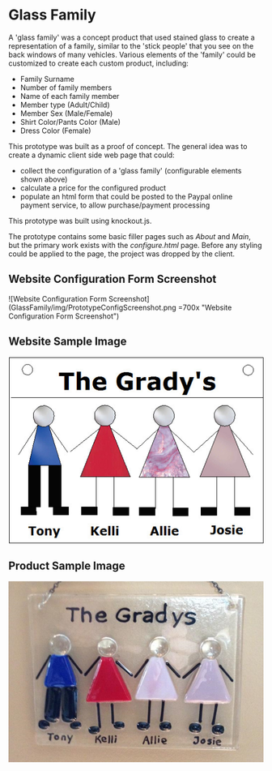 ﻿# Glass Family

A 'glass family' was a concept product that used stained glass to create a representation of a family, similar to
the 'stick people' that you see on the back windows of many vehicles.  Various elements of the 'family' could be customized to create each custom product, including:

* Family Surname
* Number of family members
* Name of each family member
* Member type (Adult/Child)
* Member Sex (Male/Female)
* Shirt Color/Pants Color (Male)
* Dress Color (Female)

This prototype was built as a proof of concept.  The general idea was to create a dynamic client side web page that could:

* collect the configuration of a 'glass family' (configurable elements shown above)
* calculate a price for the configured product
* populate an html form that could be posted to the Paypal online payment service, to allow purchase/payment processing

This prototype was built using knockout.js.

The prototype contains some basic filler pages such as *About* and *Main*, but the primary work exists with the *configure.html* page.  Before any styling could be applied to the page, the project was dropped by the client.

## Website Configuration Form Screenshot
![Website Configuration Form Screenshot](GlassFamily/img/PrototypeConfigScreenshot.png =700x "Website Configuration Form Screenshot")

## Website Sample Image
![Website Sample Image](GlassFamily/img/TheGradysSample.jpg?raw=true "Website Sample Image")

## Product Sample Image
![Product Sample Image](GlassFamily/img/GradyGlassSample.png?raw=true "Product Sample Image")

